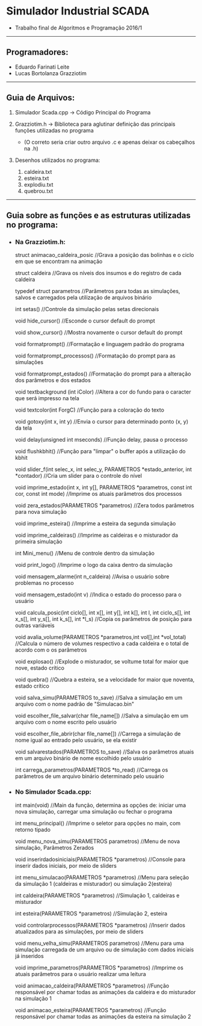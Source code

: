 # Simulador Industrial SCADA
- Trabalho final de Algoritmos e Programação 2016/1
-----------------------------------
## Programadores:
- Eduardo Farinati Leite
- Lucas Bortolanza Grazziotim
-----------------------------------

## Guia de Arquivos:

1. Simulador Scada.cpp -> Código Principal do Programa
2. Grazziotim.h -> Biblioteca para aglutinar definição das principais funções utilizadas no programa
    * (O correto seria criar outro arquivo .c e apenas deixar os cabeçalhos na .h)

3. Desenhos utilizados no programa:
    1. caldeira.txt
    2. esteira.txt
    3. explodiu.txt
    4. quebrou.txt
-----------------------------------

## Guia sobre as funções e as estruturas utilizadas no programa:


* ### Na Grazziotim.h:
    struct animacao_caldeira_posic
        //Grava a posição das bolinhas e o ciclo em que se encontram na animação
	
    struct caldeira
	//Grava os níveis dos insumos e do registro de cada caldeira

    typedef struct parametros
	//Parâmetros para todas as simulações, salvos e carregados pela utilização de arquivos binário

    int setas()
	//Controle da simulação pelas setas direcionais

    void hide_cursor()
	//Esconde o cursor default do prompt

    void show_cursor()
	//Mostra novamente o cursor default do prompt

    void formatprompt()
	//Formatação e linguagem padrão do programa

    void formatprompt_processos()
	//Formatação do prompt para as simulações

    void formatprompt_estados()
	//Formatação do prompt para a alteração dos parâmetros e dos estados

    void textbackground (int iColor)
	//Altera a cor do fundo para o caracter que será impresso na tela

    void textcolor(int ForgC)
	//Função para a coloração do texto

    void gotoxy(int x, int y) 
	//Envia o cursor para determinado ponto (x, y) da tela

    void delay(unsigned int mseconds)
	//Função delay, pausa o processo

    void flushkbhit()
	//Função para "limpar" o buffer após a utilização do kbhit

    void slider_f(int selec_x, int selec_y, PARAMETROS *estado_anterior, int *contador)
	//Cria um slider para o controle do nível

    void imprime_estado(int x, int y[], PARAMETROS *parametros, const int cor, const int mode)
	//Imprime os atuais parâmetros dos processos

    void zera_estados(PARAMETROS *parametros)
	//Zera todos parâmetros para nova simulação

    void imprime_esteira()
	//Imprime a esteira da segunda simulação

    void imprime_caldeiras()
	//Imprime as caldeiras e o misturador da primeira simulação

    int Mini_menu()
	//Menu de controle dentro da simulação

    void print_logo()
	//Imprime o logo da caixa dentro da simulação

    void mensagem_alarme(int n_caldeira)
	//Avisa o usuário sobre problemas no processo

    void mensagem_estado(int v)
	//Indica o estado do processo para o usuário

    void calcula_posic(int ciclo[], int x[], int y[], int k[], int l, int ciclo_s[], int x_s[], int y_s[], int k_s[], int *l_s)
	//Copia os parâmetros de posição para outras variáveis

    void avalia_volume(PARAMETROS *parametros,int vol[],int *vol_total)
	//Calcula o número de volumes respectivo a cada caldeira e o total de acordo com o os parâmetros

    void explosao()
	//Explode o misturador, se voltume total for maior que nove, estado crítico

    void quebra()
	//Quebra a esteira, se a velocidade for maior que noventa, estado crítico

    void salva_simu(PARAMETROS to_save)
	//Salva a simulação em um arquivo com o nome padrão de "Simulacao.bin"

    void escolher_file_salvar(char file_name[])
	//Salva a simulação em um arquivo com o nome escrito pelo usuário

    void escolher_file_abrir(char file_name[])
	//Carrega a simulação de nome igual ao entrado pelo usuário, se ela existir

    void salvarestados(PARAMETROS to_save)
	//Salva os parâmetros atuais em um arquivo binário de nome escolhido pelo usuário

    int carrega_parametros(PARAMETROS *to_read)
	//Carrega os parâmetros de um arquivo binário determinado pelo usuário


* ### No Simulador Scada.cpp:

    int main(void)
        //Main da função, determina as opções de: iniciar uma nova simulação, carregar uma simulação ou fechar o programa

    int menu_principal()
	//Imprime o seletor para opções no main, com retorno tipado

    void menu_nova_simu(PARAMETROS parametros)
	//Menu de nova simulação, Parâmetros Zerados

    void inserirdadosiniciais(PARAMETROS *parametros)
	//Console para inserir dados iniciais, por meio de sliders

    int menu_simulacao(PARAMETROS *parametros) 
	//Menu para seleção da simulação 1 (caldeiras e misturador) ou simulação 2(esteira)

    int caldeira(PARAMETROS *parametros)
	//Simulação 1, caldeiras e misturador

    int esteira(PARAMETROS *parametros)
	//Simulação 2, esteira

    void controlarprocessos(PARAMETROS *parametros)
	//Inserir dados atualizados para as simulações, por meio de sliders

    void menu_velha_simu(PARAMETROS parametros)
	//Menu para uma simulação carregada de um arquivo ou de simulação com dados iniciais já inseridos

    void imprime_parametros(PARAMETROS *parametros)
	//Imprime os atuais parâmetros para o usuário realizar uma leitura

    void animacao_caldeira(PARAMETROS *parametros)
	//Função responsável por chamar todas as animações da caldeira e do misturador na simulação 1

    void animacao_esteira(PARAMETROS *parametros)
	//Função responsável por chamar todas as animações da esteira na simulação 2
